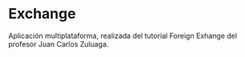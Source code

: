 # Exchange
Aplicación multiplataforma, realizada del tutorial Foreign Exhange del profesor Juan Carlos Zuluaga. 
